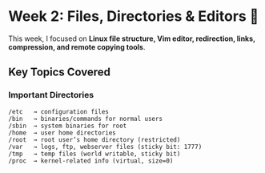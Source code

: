 # Week 2: Files, Directories & Editors 📂

This week, I focused on **Linux file structure, Vim editor, redirection, links, compression, and remote copying tools**.

## Key Topics Covered

### Important Directories
```text
/etc   → configuration files
/bin   → binaries/commands for normal users
/sbin  → system binaries for root
/home  → user home directories
/root  → root user’s home directory (restricted)
/var   → logs, ftp, webserver files (sticky bit: 1777)
/tmp   → temp files (world writable, sticky bit)
/proc  → kernel-related info (virtual, size=0)
